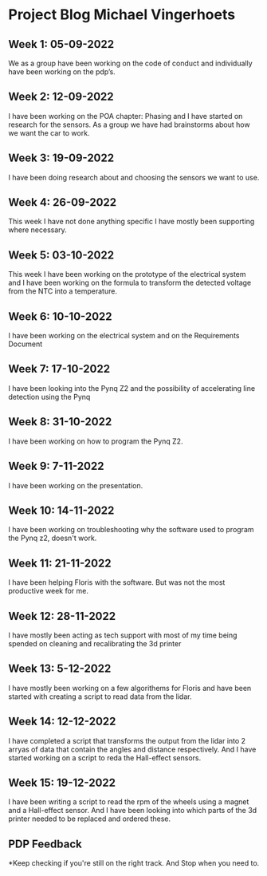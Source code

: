 # Project Blog Michael Vingerhoets
## Week 1: 05-09-2022
We as a group have been working on the code of conduct and individually have been working on the pdp’s.

## Week 2: 12-09-2022
I have been working on the POA chapter: Phasing and I have started on research for the sensors. As a group we have had brainstorms about how we want the car to work.

## Week 3: 19-09-2022
I have been doing research about and choosing the sensors we want to use.

## Week 4: 26-09-2022
This week I have not done anything specific I have mostly been supporting where necessary.

## Week 5: 03-10-2022
This week I have been working on the prototype of the electrical system and I have been working on the formula to transform the detected voltage from the NTC into a temperature.

## Week 6: 10-10-2022
I have been working on the electrical system and on the Requirements Document

## Week 7: 17-10-2022
I have been looking into the Pynq Z2 and the possibility of accelerating line detection using the Pynq

## Week 8: 31-10-2022
I have been working on how to program the Pynq Z2.

## Week 9: 7-11-2022
I have been working on the presentation.

## Week 10: 14-11-2022
I have been working on troubleshooting why the software used to program the Pynq z2, doesn't work.

## Week 11: 21-11-2022
I have been helping Floris with the software. But was not the most productive week for me.

## Week 12: 28-11-2022
I have mostly been acting as tech support with most of my time being spended on cleaning and recalibrating the 3d printer

## Week 13: 5-12-2022
I have mostly been working on a few algorithems for Floris and have been started with creating a script to read data from the lidar.

## Week 14: 12-12-2022
I have completed a script that transforms the output from the lidar into 2 arryas of data that contain the angles and distance respectively. And I have started working on a script to reda the Hall-effect sensors.

## Week 15: 19-12-2022
I have been writing a script to read the rpm of the wheels using a magnet and a Hall-effect sensor. And I have been looking into which parts of the 3d printer needed to be replaced and ordered these.

## PDP Feedback
  *Keep checking if you're still on the right track. And Stop when you need to.
